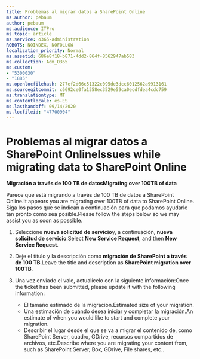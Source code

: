 ```yaml
---
title: Problemas al migrar datos a SharePoint Online
ms.author: pebaum
author: pebaum
ms.audience: ITPro
ms.topic: article
ms.service: o365-administration
ROBOTS: NOINDEX, NOFOLLOW
localization_priority: Normal
ms.assetid: 686e8f18-b871-4dd2-864f-8562947ab583
ms.collection: Adm_O365
ms.custom:
- "5300030"
- "1885"
ms.openlocfilehash: 277ef2d66c51322c095de3dcc6012562a9913161
ms.sourcegitcommit: c6692ce0fa1358ec3529e59ca0ecdfdea4cdc759
ms.translationtype: MT
ms.contentlocale: es-ES
ms.lasthandoff: 09/14/2020
ms.locfileid: "47700904"
---
```

# <a name="issues-while-migrating-data-to-sharepoint-online"></a><span data-ttu-id="a762b-102">Problemas al migrar datos a SharePoint Online</span><span class="sxs-lookup"><span data-stu-id="a762b-102">Issues while migrating data to SharePoint Online</span></span>

<span data-ttu-id="a762b-103">**Migración a través de 100 TB de datos**</span><span class="sxs-lookup"><span data-stu-id="a762b-103">**Migrating over 100TB of data**</span></span>

<span data-ttu-id="a762b-104">Parece que está migrando a través de 100 TB de datos a SharePoint Online.</span><span class="sxs-lookup"><span data-stu-id="a762b-104">It appears you are migrating over 100TB of data to SharePoint Online.</span></span> <span data-ttu-id="a762b-105">Siga los pasos que se indican a continuación para que podamos ayudarle tan pronto como sea posible.</span><span class="sxs-lookup"><span data-stu-id="a762b-105">Please follow the steps below so we may assist you as soon as possible.</span></span> 

1. <span data-ttu-id="a762b-106">Seleccione **nueva solicitud de servicio**y, a continuación, **nueva solicitud de servicio**.</span><span class="sxs-lookup"><span data-stu-id="a762b-106">Select **New Service Request**, and then **New Service Request**.</span></span> 
2. <span data-ttu-id="a762b-107">Deje el título y la descripción como **migración de SharePoint a través de 100 TB**.</span><span class="sxs-lookup"><span data-stu-id="a762b-107">Leave the title and description as **SharePoint migration over 100TB**.</span></span>
3. <span data-ttu-id="a762b-108">Una vez enviado el vale, actualícelo con la siguiente información:</span><span class="sxs-lookup"><span data-stu-id="a762b-108">Once the ticket has been submitted, please update it with the following information:</span></span> 

    - <span data-ttu-id="a762b-109">El tamaño estimado de la migración.</span><span class="sxs-lookup"><span data-stu-id="a762b-109">Estimated size of your migration.</span></span>
    - <span data-ttu-id="a762b-110">Una estimación de cuándo desea iniciar y completar la migración.</span><span class="sxs-lookup"><span data-stu-id="a762b-110">An estimate of when you would like to start and complete your migration.</span></span>
    - <span data-ttu-id="a762b-111">Describir el lugar desde el que se va a migrar el contenido de, como SharePoint Server, cuadro, GDrive, recursos compartidos de archivos, etc.</span><span class="sxs-lookup"><span data-stu-id="a762b-111">Describe where you are migrating your content from, such as SharePoint Server, Box, GDrive, File shares, etc..</span></span>

